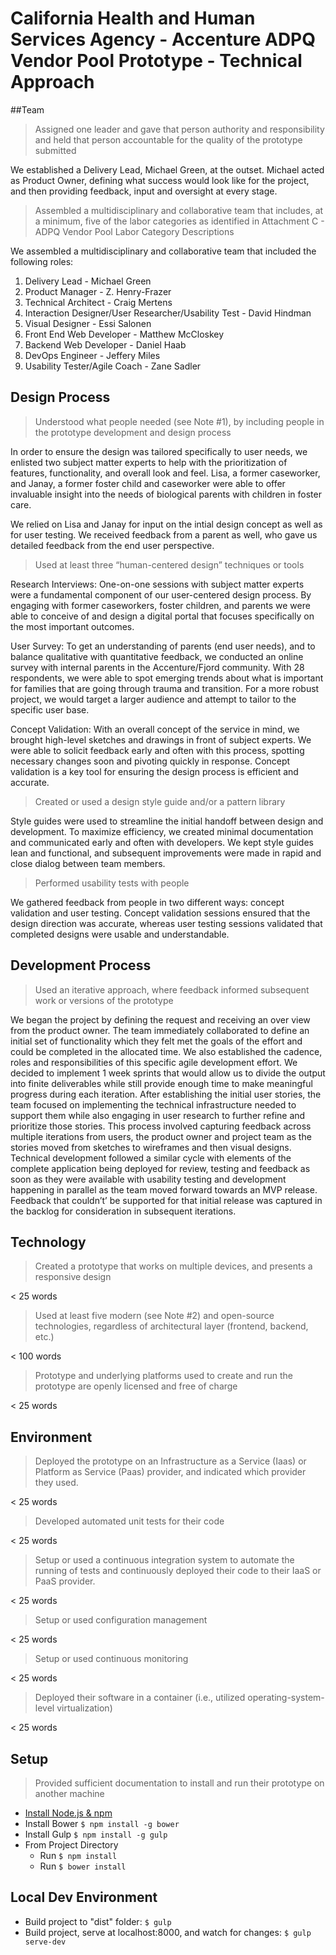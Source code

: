# California Health and Human Services Agency - Accenture ADPQ Vendor Pool Prototype - Technical Approach

##Team
> Assigned one leader and gave that person authority and responsibility and held that person accountable for the quality of the prototype submitted

We established a Delivery Lead, Michael Green, at the outset. Michael acted as Product Owner, defining what success would look like for the project, and then providing feedback, input and oversight at every stage.

> Assembled a multidisciplinary and collaborative team that includes, at a minimum, five of the labor categories as identified in Attachment C - ADPQ Vendor Pool Labor Category Descriptions

We assembled a multidisciplinary and collaborative team that included the following roles: 
 1. Delivery Lead - Michael Green 
 2. Product Manager - Z. Henry-Frazer
 3. Technical Architect - Craig Mertens
 4. Interaction Designer/User Researcher/Usability Test - David Hindman
 5. Visual Designer - Essi Salonen
 6. Front End Web Developer - Matthew McCloskey
 7. Backend Web Developer - Daniel Haab
 8. DevOps Engineer - Jeffery Miles
 9. Usability Tester/Agile Coach - Zane Sadler

## Design Process
> Understood what people needed (see Note #1), by including people in the prototype development and design process

In order to ensure the design was tailored specifically to user needs, we enlisted two subject matter experts to help with the prioritization of features, functionality, and overall look and feel. Lisa, a former caseworker, and Janay, a former foster child and caseworker were able to offer invaluable insight into the needs of biological parents with children in foster care. 

We relied on Lisa and Janay for input on the intial design concept as well as for user testing. We received feedback from a parent as well, who gave us detailed feedback from the end user perspective.  


> Used at least three “human-centered design” techniques or tools

Research Interviews: One-on-one sessions with subject matter experts were a fundamental component of our user-centered design process. By engaging with former caseworkers, foster children, and parents we were able to conceive of and design a digital portal that focuses specifically on the most important outcomes.  

User Survey: To get an understanding of parents (end user needs), and to balance qualitative with quantitative feedback, we conducted an online survey with internal parents in the Accenture/Fjord community. With 28 respondents, we were able to spot emerging trends about what is important for families that are going through trauma and transition. For a more robust project, we would target a larger audience and attempt to tailor to the specific user base. 

Concept Validation: With an overall concept of the service in mind, we brought high-level sketches and drawings in front of subject experts. We were able to solicit feedback early and often with this process, spotting necessary changes soon and pivoting quickly in response. Concept validation is a key tool for ensuring the design process is efficient and accurate. 


> Created or used a design style guide and/or a pattern library

Style guides were used to streamline the initial handoff between design and development. To maximize efficiency, we created minimal documentation and communicated early and often with developers. We kept style guides lean and functional, and subsequent improvements were made in rapid and close dialog between team members. 

> Performed usability tests with people

We gathered feedback from people in two different ways: concept validation and user testing. Concept validation sessions ensured that the design direction was accurate, whereas user testing sessions validated that completed designs were usable and understandable. 

## Development Process
> Used an iterative approach, where feedback informed subsequent work or versions of the prototype

We began the project by defining the request and receiving an over view from the product owner. The team immediately collaborated to define an initial set of functionality which they felt met the goals of the effort and could be completed in the allocated time. We also established the cadence, roles and responsibilities of this specific agile development effort. We decided to implement 1 week sprints that would allow us to divide the output into finite deliverables while still provide enough time to make meaningful progress during each iteration. After establishing the initial user stories, the team focused on implementing the technical infrastructure needed to support them while also engaging in user research to further refine and prioritize those stories. This process involved capturing feedback across multiple iterations from users, the product owner and project team as the stories moved from sketches to wireframes and then visual designs. Technical development followed a similar cycle with elements of the complete application being deployed for review, testing and feedback as soon as they were available with usability testing and development happening in parallel as the team moved forward towards an MVP release. Feedback that couldn’t’ be supported for that initial release was captured in the backlog for consideration in subsequent iterations. 

## Technology
> Created a prototype that works on multiple devices, and presents a responsive design

< 25 words

> Used at least five modern (see Note #2) and open-source technologies, regardless of architectural layer (frontend, backend, etc.)

< 100 words

> Prototype and underlying platforms used to create and run the prototype are openly licensed and free of charge

< 25 words

## Environment
> Deployed the prototype on an Infrastructure as a Service (Iaas) or Platform as Service (Paas) provider, and indicated which provider they used.

< 25 words

> Developed automated unit tests for their code

< 25 words

> Setup or used a continuous integration system to automate the running of tests and continuously deployed their code to their IaaS or PaaS provider.

< 25 words

> Setup or used configuration management

< 25 words

> Setup or used continuous monitoring
 
< 25 words

> Deployed their software in a container (i.e., utilized operating-system-level virtualization)

< 25 words

## Setup
> Provided sufficient documentation to install and run their prototype on another machine

* [Install Node.js & npm](https://nodejs.org/)
* Install Bower `$ npm install -g bower`
* Install Gulp `$ npm install -g gulp`
* From Project Directory
	* Run `$ npm install`
	* Run `$ bower install`

## Local Dev Environment
* Build project to "dist" folder: `$ gulp`
* Build project, serve at localhost:8000, and watch for changes: `$ gulp serve-dev`
